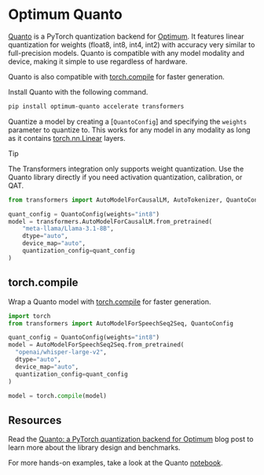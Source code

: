<!--Copyright 2024 The HuggingFace Team. All rights reserved.

Licensed under the Apache License, Version 2.0 (the "License"); you may not use this file except in compliance with
the License. You may obtain a copy of the License at

http://www.apache.org/licenses/LICENSE-2.0

Unless required by applicable law or agreed to in writing, software distributed under the License is distributed on
an "AS IS" BASIS, WITHOUT WARRANTIES OR CONDITIONS OF ANY KIND, either express or implied. See the License for the
specific language governing permissions and limitations under the License.

⚠️ Note that this file is in Markdown but contain specific syntax for our doc-builder (similar to MDX) that may not be
rendered properly in your Markdown viewer.

-->

# Optimum Quanto

[Quanto](https://github.com/huggingface/optimum-quanto) is a PyTorch quantization backend for [Optimum](https://huggingface.co/docs/optimum/index). It features linear quantization for weights (float8, int8, int4, int2) with accuracy very similar to full-precision models. Quanto is compatible with any model modality and device, making it simple to use regardless of hardware.

Quanto is also compatible with [torch.compile](https://pytorch.org/tutorials/intermediate/torch_compile_tutorial.html) for faster generation.

Install Quanto with the following command.

```bash
pip install optimum-quanto accelerate transformers
```

Quantize a model by creating a [`QuantoConfig`] and specifying the `weights` parameter to quantize to. This works for any model in any modality as long as it contains [torch.nn.Linear](https://pytorch.org/docs/stable/generated/torch.nn.Linear.html) layers.

> [!TIP]
> The Transformers integration only supports weight quantization. Use the Quanto library directly if you need activation quantization, calibration, or QAT.

```py
from transformers import AutoModelForCausalLM, AutoTokenizer, QuantoConfig

quant_config = QuantoConfig(weights="int8")
model = transformers.AutoModelForCausalLM.from_pretrained(
    "meta-llama/Llama-3.1-8B", 
    dtype="auto", 
    device_map="auto", 
    quantization_config=quant_config
)
```

## torch.compile

Wrap a Quanto model with [torch.compile](https://pytorch.org/tutorials/intermediate/torch_compile_tutorial.html) for faster generation.

```py
import torch
from transformers import AutoModelForSpeechSeq2Seq, QuantoConfig

quant_config = QuantoConfig(weights="int8")
model = AutoModelForSpeechSeq2Seq.from_pretrained(
  "openai/whisper-large-v2",
  dtype="auto",
  device_map="auto",
  quantization_config=quant_config
)

model = torch.compile(model)
```

## Resources

Read the [Quanto: a PyTorch quantization backend for Optimum](https://huggingface.co/blog/quanto-introduction) blog post to learn more about the library design and benchmarks.

For more hands-on examples, take a look at the Quanto [notebook](https://colab.research.google.com/drive/16CXfVmtdQvciSh9BopZUDYcmXCDpvgrT?usp=sharing).
